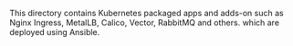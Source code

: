 This directory contains Kubernetes packaged apps and adds-on such as Nginx Ingress, MetalLB, Calico, Vector, RabbitMQ and others. which are deployed using Ansible.
